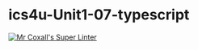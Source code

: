 # ics4u-Unit1-07-typescript

[![Mr Coxall's Super Linter](https://github.com/Peter-Gemmell/ics4u-Unit1-07-typescript/workflows/Mr%20Coxall's%20Super%20Linter/badge.svg)](https://github.com/Peter-Gemmell/ics4u-Unit1-07-typescript/actions/)
